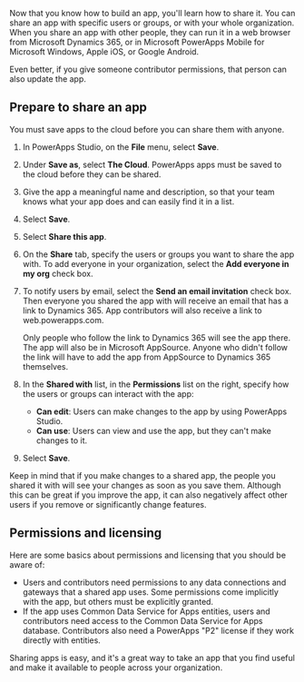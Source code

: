 Now that you know how to build an app, you'll learn how to share it. You can share an app with specific users or groups, or with your whole organization. When you share an app with other people, they can run it in a web browser from Microsoft Dynamics 365, or in Microsoft PowerApps Mobile for Microsoft Windows, Apple iOS, or Google Android. 

Even better, if you give someone contributor permissions, that person can also update the app.

## Prepare to share an app

You must save apps to the cloud before you can share them with anyone.

1. In PowerApps Studio, on the **File** menu, select **Save**.
1. Under **Save as**, select **The Cloud**. PowerApps apps must be saved to the cloud before they can be shared.
1. Give the app a meaningful name and description, so that your team knows what your app does and can easily find it in a list.
1. Select **Save**.
1. Select **Share this app**.
1. On the **Share** tab, specify the users or groups you want to share the app with. To add everyone in your organization, select the **Add everyone in my org** check box.
1. To notify users by email, select the **Send an email invitation** check box. Then everyone you shared the app with will receive an email that has a link to Dynamics 365. App contributors will also receive a link to web.powerapps.com.

    Only people who follow the link to Dynamics 365 will see the app there. The app will also be in Microsoft AppSource. Anyone who didn't follow the link will have to add the app from AppSource to Dynamics 365 themselves.

1. In the **Shared with** list, in the **Permissions** list on the right, specify how the users or groups can interact with the app:

    - **Can edit**: Users can make changes to the app by using PowerApps Studio.
    - **Can use**: Users can view and use the app, but they can't make changes to it.

1. Select **Save**.

Keep in mind that if you make changes to a shared app, the people you shared it with will see your changes as soon as you save them. Although this can be great if you improve the app, it can also negatively affect other users if you remove or significantly change features.

## Permissions and licensing

Here are some basics about permissions and licensing that you should be aware of:

- Users and contributors need permissions to any data connections and gateways that a shared app uses. Some permissions come implicitly with the app, but others must be explicitly granted.
- If the app uses Common Data Service for Apps entities, users and contributors need access to the Common Data Service for Apps database. Contributors also need a PowerApps "P2" license if they work directly with entities.

Sharing apps is easy, and it's a great way to take an app that you find useful and make it available to people across your organization.